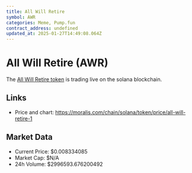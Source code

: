 ```yaml
---
title: All Will Retire
symbol: AWR
categories: Meme, Pump.fun
contract_address: undefined
updated_at: 2025-01-27T14:49:08.064Z
---
```


# All Will Retire (AWR)
The [All Will Retire token](https://moralis.com/chain/solana/token/price/all-will-retire-1) is trading live on the solana blockchain.

## Links
- Price and chart: https://moralis.com/chain/solana/token/price/all-will-retire-1

## Market Data
- Current Price: $0.008334085
- Market Cap: $N/A
- 24h Volume: $2996593.676200492
